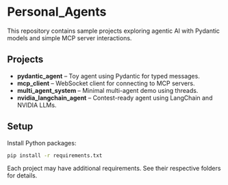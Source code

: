 # Personal_Agents

This repository contains sample projects exploring agentic AI with Pydantic models and simple MCP server interactions.

## Projects
- **pydantic_agent** – Toy agent using Pydantic for typed messages.
- **mcp_client** – WebSocket client for connecting to MCP servers.
- **multi_agent_system** – Minimal multi-agent demo using threads.
- **nvidia_langchain_agent** – Contest-ready agent using LangChain and NVIDIA LLMs.

## Setup
Install Python packages:

```bash
pip install -r requirements.txt
```

Each project may have additional requirements. See their respective folders for details.
